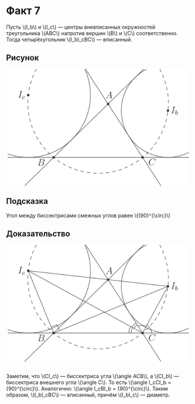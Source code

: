 # Факт 7

Пусть \\(I\_b\\) и \\(I\_c\\) — центры вневписанных окружностей 
треугольника \\(ABC\\) напротив вершин \\(B\\) и \\(C\\) соответственно. 
Тогда четырёхугольник \\(I\_bI\_cBC\\) — вписанный.



## Рисунок
<img class="figure" src="../img/facts/fact7/problem/fact7_light.svg" style="display: block;margin-left: auto;margin-right: auto;" height="320">


## Подсказка

Угол между биссектрисами смежных углов равен \\(\{90\}^\{\circ\}\\)


## Доказательство

<img class="figure" src="../img/facts/fact7/solution/fact7_sol_light.svg" style="display: block;margin-left: auto;margin-right: auto;" height="320"><br>

Заметим, что \\(CI\_c\\) — биссектриса угла \\(\angle ACB\\), а 
\\(CI\_b\\) — биссектриса внешнего угла \\(\angle C\\). То есть 
\\(\angle I\_cCI\_b = \{90\}^\{\circ\}\\). Аналогично: 
\\(\angle I\_cBI\_b = \{90\}^\{\circ\}\\). Таким образом, \\(I\_bI\_cBC\\) 
— вписанный, причём \\(I\_bI\_c\\) — диаметр.
